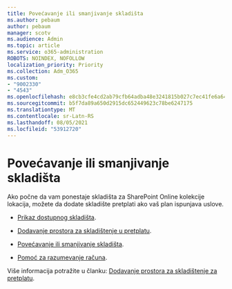 ```yaml
---
title: Povećavanje ili smanjivanje skladišta
ms.author: pebaum
author: pebaum
manager: scotv
ms.audience: Admin
ms.topic: article
ms.service: o365-administration
ROBOTS: NOINDEX, NOFOLLOW
localization_priority: Priority
ms.collection: Adm_O365
ms.custom:
- "9002330"
- "4543"
ms.openlocfilehash: e8cb3cfe4cd2ab79cfb64adba48e3241815b027c7ec41fe6a640ba7baa34ae7e
ms.sourcegitcommit: b5f7da89a650d2915dc652449623c78be6247175
ms.translationtype: MT
ms.contentlocale: sr-Latn-RS
ms.lasthandoff: 08/05/2021
ms.locfileid: "53912720"
---
```

# <a name="increase-or-decrease-storage"></a>Povećavanje ili smanjivanje skladišta

Ako počne da vam ponestaje skladišta za SharePoint Online kolekcije lokacija, možete da dodate skladište pretplati ako vaš plan ispunjava uslove.  

- [Prikaz dostupnog skladišta](https://docs.microsoft.com/microsoft-365/commerce/add-storage-space?view=o365-worldwide#view-available-storage). 

- [Dodavanje prostora za skladištenje u pretplatu](https://docs.microsoft.com/microsoft-365/commerce/add-storage-space?view=o365-worldwide#add-storage-to-your-subscription). 

- [Povećavanje ili smanjivanje skladišta](https://docs.microsoft.com/microsoft-365/commerce/add-storage-space?view=o365-worldwide#increase-or-decrease-storage). 

- [Pomoć za razumevanje računa](https://docs.microsoft.com/microsoft-365/commerce/billing-and-payments/understand-your-invoice?view=o365-worldwide).

Više informacija potražite u članku: [Dodavanje prostora za skladištenje za pretplatu](https://docs.microsoft.com/microsoft-365/commerce/add-storage-space?view=o365-worldwide). 
